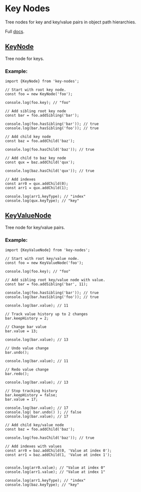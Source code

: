 # Key Nodes
Tree nodes for key and key/value pairs in object path hierarchies.

Full [docs](docs/README.md "docs").

## [KeyNode](docs/classes/keynode.md "KeyNode")
Tree node for keys.

### Example:
```
import {KeyNode} from 'key-nodes';

// Start with root key node.
const foo = new KeyNode('foo');

console.log(foo.key); // "foo"

// Add sibling root key node
const bar = foo.addSibling('bar');

console.log(foo.hasSibling('bar')); // true
console.log(bar.hasSibling('foo')); // true

// Add child key node
const baz = foo.addChild('baz');

console.log(foo.hasChild('baz')); // true

// Add child to baz key node
const qux = baz.addChild('qux');

console.log(baz.hasChild('qux')); // true

// Add indexes
const arr0 = qux.addChild(0);
const arr1 = qux.addChild(1);

console.log(arr1.keyType); // "index"
console.log(qux.keyType); // "key"

```

## [KeyValueNode](docs/classes/keyvaluenode.md "KeyValueNode")
Tree node for key/value pairs.

### Example:
```
import {KeyValueNode} from 'key-nodes';

// Start with root key/value node.
const foo = new KeyValueNode('foo');

console.log(foo.key); // "foo"

// Add sibling root key/value node with value.
const bar = foo.addSibling('bar', 11);

console.log(foo.hasSibling('bar')); // true
console.log(bar.hasSibling('foo')); // true

console.log(bar.value); // 11

// Track value history up to 2 changes
bar.keepHistory = 2;

// Change bar value
bar.value = 13;

console.log(bar.value); // 13

// Undo value change
bar.undo();

console.log(bar.value); // 11

// Redo value change
bar.redo();

console.log(bar.value); // 13

// Stop tracking history
bar.keepHistory = false;
bar.value = 17;

console.log(bar.value); // 17
console.log( bar.undo() ); // false
console.log(bar.value); // 17

// Add child key/value node
const baz = foo.addChild('baz');

console.log(foo.hasChild('baz')); // true

// Add indexes with values
const arr0 = baz.addChild(0, 'Value at index 0');
const arr1 = baz.addChild(1, 'Value at index 1');


console.log(arr0.value); // "Value at index 0"
console.log(arr1.value); // "Value at index 1"

console.log(arr1.keyType); // "index"
console.log(baz.keyType); // "key"
```